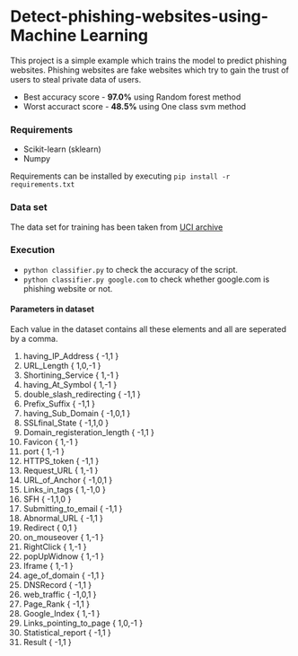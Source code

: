 # Detect-phishing-websites-using-Machine Learning

This project is a simple example which trains the model to predict phishing websites. Phishing websites are fake websites which try to gain the trust of users to steal private data of users.
* Best accuracy score - **97.0%** using Random forest method
* Worst accuract score - **48.5%** using One class svm method

### Requirements
* Scikit-learn (sklearn)
* Numpy

Requirements can be installed by executing `pip install -r requirements.txt`

### Data set 
The data set for training has been taken from [UCI archive](https://archive.ics.uci.edu/ml/machine-learning-databases/00327/Training%20Dataset.arff)

### Execution
* `python classifier.py` to check the accuracy of the script.
* `python classifier.py google.com` to check whether google.com is phishing website or not.

#### Parameters in dataset
Each value in the dataset contains all these elements and all are seperated by a comma.
1. having_IP_Address  { -1,1 }
2. URL_Length   { 1,0,-1 }
3. Shortining_Service { 1,-1 }
4. having_At_Symbol   { 1,-1 }
5. double_slash_redirecting { -1,1 }
6. Prefix_Suffix  { -1,1 }
7. having_Sub_Domain  { -1,0,1 }
8. SSLfinal_State  { -1,1,0 }
9. Domain_registeration_length { -1,1 }
10. Favicon { 1,-1 }
11. port { 1,-1 }
12. HTTPS_token { -1,1 }
13. Request_URL  { 1,-1 }
14. URL_of_Anchor { -1,0,1 }
15. Links_in_tags { 1,-1,0 }
16. SFH  { -1,1,0 }
17. Submitting_to_email { -1,1 }
18. Abnormal_URL { -1,1 }
19. Redirect  { 0,1 }
20. on_mouseover  { 1,-1 }
21. RightClick  { 1,-1 }
22. popUpWidnow  { 1,-1 }
23. Iframe { 1,-1 }
24. age_of_domain  { -1,1 }
25. DNSRecord   { -1,1 }
26. web_traffic  { -1,0,1 }
27. Page_Rank { -1,1 }
28. Google_Index { 1,-1 }
29. Links_pointing_to_page { 1,0,-1 }
30. Statistical_report { -1,1 }
31. Result  { -1,1 }
